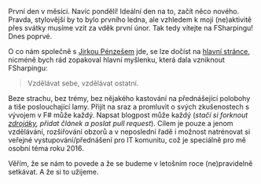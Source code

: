 První den v měsíci. Navíc pondělí! Ideální den na to, začít něco nového. Pravda, stylovější by to bylo prvního ledna, ale vzhledem k moji (ne)aktivitě přes svátky musíme vzít za vděk první únor. Tak tedy vítejte na FSharpingu! Dnes poprvé.

[comment]:Perex

O co nám společně s [Jirkou Pénzešem](http://jirka.penzes.cz/) jde, se lze dočíst na [hlavní stránce](/), nicméně bych rád zopakoval hlavní myšlenku, která dala vzniknout FSharpingu:

> Vzdělávat sebe, vzdělávat ostatní.

Beze strachu, bez trémy, bez nějakého kastování na přednášející polobohy a tiše poslouchající lamy. Přijít na sraz a promluvit o svých zkušenostech s vývojem v F# může každý. Napsat blogpost může každý (*stačí si forknout [zdrojáky](https://github.com/fsharping/Website), přidat článek a poslat pull request*). Cílem je pouze a jenom vzdělávání, rozšiřování obzorů a v neposlední řadě i možnost natrénovat si veřejné vystupování/přednášení pro IT komunitu, což je speciálně pro mě osobní téma roku 2016.

Věřím, že se nám to povede a že se budeme v letošním roce (ne)pravidelně setkávat. A že si to užijeme.


